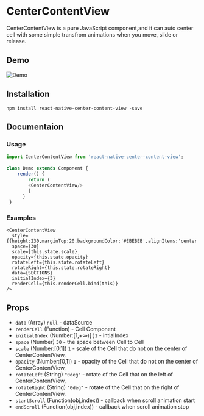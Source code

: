 # CenterContentView

CenterContentView is a pure JavaScript component,and it can auto center cell with some simple transfrom animations when you move, slide or release.

## Demo

![Demo](./gif/Demo.gif)

## Installation

`npm install react-native-center-content-view -save`

## Documentaion

### Usage
```javascript	
import CenterContentView from 'react-native-center-content-view';
	
class Demo extends Component {
	render() {
    	return (
        <CenterContentView/>
    	)	
      }
 }
```
### Examples
```
<CenterContentView
  style={{height:230,marginTop:20,backgroundColor:'#EBEBEB',alignItems:'center'}}
  space={30}
  scale={this.state.scale}
  opacity={this.state.opacity}
  rotateLeft={this.state.rotateLeft}
  rotateRight={this.state.rotateRight}
  data={SECTIONS}
  initialIndex={3}
  renderCell={this.renderCell.bind(this)}
/>
```
## Props
- `data` (Array) `null` - dataSource
- `renderCell` (Function)  - Cell Component
- `initialIndex` (Number:[1,+∞)] )`1` - intialIndex
- `space` (Number) `30` - the space between Cell to Cell 
- `scale` (Number:[0,1]) `1` - scale of the Cell that do not on the center of CenterContentView,
- `opacity` (Number:[0,1]) `1` - opacity of the Cell that do not on the center of CenterContentView,
- `rotateLeft` (String) `"0deg"` - rotate of the Cell that on the left of CenterContentView,
- `rotateRight` (String) `"0deg"` - rotate of the Cell that on the right of CenterContentView,
- `startScroll` (Function(obj,index)) - callback when scroll animation start
- `endScroll` (Function(obj,index)) - callback when scroll animation stop


